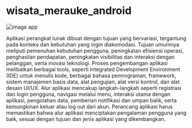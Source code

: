 # wisata_merauke_android

![image app](http://mahfudwahyudi.my.id/images/cover/FT20230906054256.png)

Aplikasi perangkat lunak dibuat dengan tujuan yang bervariasi, tergantung pada konteks dan kebutuhan yang ingin diakomodasi. Tujuan umumnya meliputi pemenuhan kebutuhan pengguna, peningkatan efisiensi operasi, penghasilan pendapatan, peningkatan visibilitas dan interaksi dengan pelanggan, serta inovasi teknologi. Proses pengembangan aplikasi melibatkan berbagai tools, seperti Integrated Development Environment (IDE) untuk menulis kode, berbagai bahasa pemrograman, framework, sistem manajemen basis data, alat pengujian, alat versi kontrol, dan alat desain UI/UX. Alur aplikasi mencakup langkah-langkah seperti registrasi dan login pengguna, navigasi melalui menu, interaksi utama dengan aplikasi, pengolahan data, pemberian notifikasi dan umpan balik, serta kemungkinan keluar atau log out dari akun. Perancang aplikasi harus memastikan bahwa alur aplikasi menciptakan pengalaman pengguna yang baik, sesuai dengan tujuan dan jenis aplikasi yang dikembangkan.




